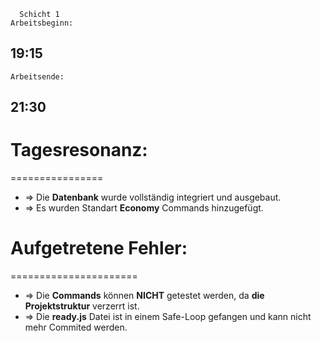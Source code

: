       Schicht 1   
    Arbeitsbeginn:
##      19:15
    Arbeitsende: 
##      21:30

# Tagesresonanz: 
================
* => Die **Datenbank** wurde vollständig integriert und ausgebaut.
* => Es wurden Standart **Economy** Commands hinzugefügt.

# Aufgetretene Fehler:
======================
* => Die **Commands** können **NICHT** getestet werden, da **die Projektstruktur** verzerrt ist.
* => Die **ready.js** Datei ist in einem Safe-Loop gefangen und kann nicht mehr Commited werden.
